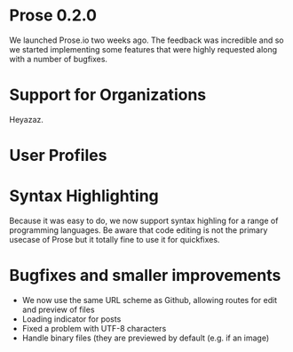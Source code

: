 # Prose 0.2.0

We launched Prose.io two weeks ago. The feedback was incredible and so we started implementing some features that were highly requested along with a number of bugfixes.

# Support for Organizations

Heyazaz.


# User Profiles



# Syntax Highlighting

Because it was easy to do, we now support syntax highling for a range of programming languages. Be aware that code editing is not the primary usecase of Prose but it totally fine to use it for quickfixes.

# Bugfixes and smaller improvements

- We now use the same URL scheme as Github, allowing routes for edit and preview of files
- Loading indicator for posts
- Fixed a problem with UTF-8 characters
- Handle binary files (they are previewed by default (e.g. if an image)